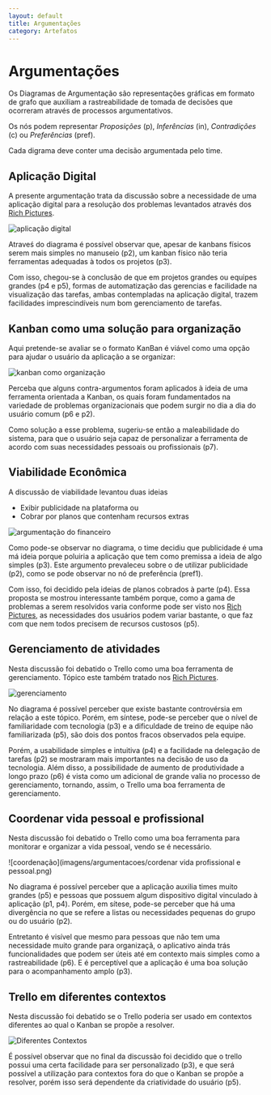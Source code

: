 ```yaml
---
layout: default
title: Argumentações
category: Artefatos
---
```


# Argumentações

Os Diagramas de Argumentação são representações gráficas em formato de grafo que auxiliam a rastreabilidade de tomada de decisões que ocorreram através de processos argumentativos.

Os nós podem representar _Proposições_ (p), _Inferências_ (in), _Contradições_ (c) ou _Preferências_ (pref).

Cada digrama deve conter uma decisão argumentada pelo time.

## Aplicação Digital

A presente argumentação trata da discussão sobre a necessidade de uma aplicação digital para a resolução dos problemas levantados através dos [Rich Pictures](/rich%20pictures.html).

![aplicação digital](imagens/argumentacoes/AppDigital.png)

Atraveś do diagrama é possível observar que, apesar de kanbans físicos serem mais simples no manuseio (p2), um kanban físico não teria ferramentas adequadas à todos os projetos (p3).

Com isso, chegou-se à conclusão de que em projetos grandes ou equipes grandes (p4 e p5), formas de automatização das gerencias e facilidade na visualização das tarefas, ambas contempladas na aplicação digital, trazem facilidades imprescindíveis num bom gerenciamento de tarefas.

## Kanban como uma solução para organização

Aqui pretende-se avaliar se o formato KanBan é viável como uma opção para ajudar o usuário da aplicação a se organizar:

![kanban como organização](imagens/argumentacoes/kanban.jpg)

Perceba que alguns contra-argumentos foram aplicados à ideia de uma ferramenta orientada a Kanban, os quais foram fundamentados na variedade de problemas organizacionais que podem surgir no dia a dia do usuário comum (p6 e p2).

Como solução a esse problema, sugeriu-se então a maleabilidade do sistema, para que o usuário seja capaz de personalizar a ferramenta de acordo com suas necessidades pessoais ou profissionais (p7).

## Viabilidade Econômica

A discussão de viabilidade levantou duas ideias
- Exibir publicidade na plataforma ou
- Cobrar por planos que contenham recursos extras

![argumentação do financeiro](imagens/argumentacoes/argfinanceiro.png)

Como pode-se observar no diagrama, o time decidiu que publicidade é uma má ideia porque poluiria a aplicação que tem como premissa a ideia de algo simples (p3). Este argumento prevaleceu sobre o de utilizar publicidade (p2), como se pode observar no nó de preferência (pref1).

Com isso, foi decidido pela ideias de planos cobrados à parte (p4). Essa proposta se mostrou interessante também porque, como a gama de problemas a serem resolvidos varia conforme pode ser visto nos [Rich Pictures](/rich%20pictures.html), as necessidades dos usuários podem variar bastante, o que faz com que nem todos precisem de recursos custosos (p5).

## Gerenciamento de atividades

Nesta discussão foi debatido o Trello como uma boa ferramenta de gerenciamento. Tópico este também tratado nos [Rich Pictures](/rich%20pictures.html).

![gerenciamento](imagens/argumentacoes/gerenciamento.png)

No diagrama é possível perceber que existe bastante controvérsia em relação a este tópico. Porém, em síntese, pode-se perceber que o nível de familiaridade com tecnologia (p3) e a dificuldade de treino de equipe não familiarizada (p5), são dois dos pontos fracos observados pela equipe.

Porém, a usabilidade simples e intuitiva (p4) e a facilidade na delegação de tarefas (p2) se mostraram mais importantes na decisão de uso da tecnologia. Além disso, a possibilidade de aumento de produtividade a longo prazo (p6) é vista como um adicional de grande valia no processo de gerenciamento, tornando, assim, o Trello uma boa ferramenta de gerenciamento.

## Coordenar vida pessoal e profissional

Nesta discussão foi debatido o Trello como uma boa ferramenta para monitorar e organizar a vida pessoal, vendo se é necessário.

![coordenação](imagens/argumentacoes/cordenar vida profissional e pessoal.png)

No diagrama é possível perceber que a aplicação auxilia times muito grandes (p5) e pessoas que possuem algum dispositivo digital vinculado à aplicação (p1, p4). Porém, em sítese, pode-se perceber que há uma divergência no que se refere a listas ou necessidades pequenas do grupo ou do usuário (p2).

Entretanto é visível que mesmo para pessoas que não tem uma necessidade muito grande para organizaçã, o aplicativo ainda trás funcionalidades que podem ser úteis até em contexto mais simples como a rastreabilidade (p6). E é perceptível que a aplicação é uma boa solução para o acompanhamento amplo (p3).

## Trello em diferentes contextos

Nesta discussão foi debatido se o Trello poderia ser usado em contextos diferentes ao qual o Kanban se propõe a resolver.

![Diferentes Contextos](imagens/argumentacoes/diferentes_contextos.png)

É possível observar que no final da discussão foi decidido que o trello possui uma certa facilidade para ser personalizado (p3), e que será possível a utilização para contextos fora do que o Kanban se propõe a resolver, porém isso será dependente da criatividade do usuário (p5).